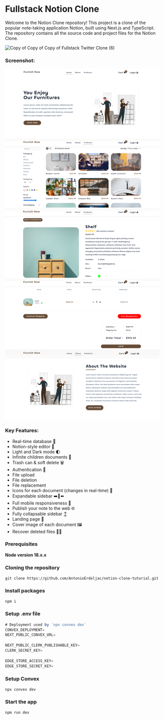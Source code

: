 # Fullstack Notion Clone

Welcome to the Notion Clone repository! This project is a clone of the popular note-taking application Notion, built using Next.js and TypeScript. The repository contains all the source code and project files for the Notion Clone.

![Copy of Copy of Copy of Fullstack Twitter Clone (6)](https://github.com/AntonioErdeljac/notion-clone-tutorial/assets/23248726/66bcfca3-93bf-4aa4-950d-f98c020e1156)

### Screenshot:

![screenshot1](https://github.com/yoseflakew25/Furnish-Now/blob/main/1.png)
![screenshot2](https://github.com/yoseflakew25/Furnish-Now/blob/main/2.png)
![screenshot3](https://github.com/yoseflakew25/Furnish-Now/blob/main/3.png)
![screenshot4](https://github.com/yoseflakew25/Furnish-Now/blob/main/4.png)
![screenshot5](https://github.com/yoseflakew25/Furnish-Now/blob/main/5.png)

### Key Features:

- Real-time database  🔗 
- Notion-style editor 📝 
- Light and Dark mode 🌓
- Infinite children documents 🌲
- Trash can & soft delete 🗑️
- Authentication 🔐 
- File upload
- File deletion
- File replacement
- Icons for each document (changes in real-time) 🌠
- Expandable sidebar ➡️🔀⬅️
- Full mobile responsiveness 📱
- Publish your note to the web 🌐
- Fully collapsable sidebar ↕️
- Landing page 🛬
- Cover image of each document 🖼️
- Recover deleted files 🔄📄

### Prerequisites

**Node version 18.x.x**

### Cloning the repository

```shell
git clone https://github.com/AntonioErdeljac/notion-clone-tutorial.git
```

### Install packages

```shell
npm i
```

### Setup .env file


```js
# Deployment used by `npx convex dev`
CONVEX_DEPLOYMENT=
NEXT_PUBLIC_CONVEX_URL=

NEXT_PUBLIC_CLERK_PUBLISHABLE_KEY=
CLERK_SECRET_KEY=

EDGE_STORE_ACCESS_KEY=
EDGE_STORE_SECRET_KEY=
```

### Setup Convex

```shell
npx convex dev

```

### Start the app

```shell
npm run dev
```
